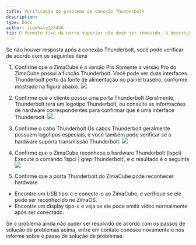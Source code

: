 ```yaml
---
title: Verificação do problema de conexão Thunderbolt
description: 
type: Docs
author: icewhale123456
tip: O formato fixo da barra superior não deve ser removido, a descrição é para o artigo, se não preenchida, será extraído o primeiro parágrafo do conteúdo.
---
```

Se não houver resposta após a conexão Thunderbolt, você pode verificar de acordo com os seguintes itens

1. Confirme que o ZimaCube é a versão Pro
Somente a versão Pro do ZimaCube possui a função Thunderbolt. Você pode ver duas interfaces Thunderbolt perto da fonte de alimentação no painel traseiro, conforme mostrado na figura abaixo.
![](https://manage.icewhale.io/api/static/docs/1731392263987_image.png)

2. Confirme que o cliente possui uma porta Thunderbolt
Geralmente, Thunderbolt terá um logotipo Thunderbolt, ou consulte as informações de hardware correspondentes para confirmar que é uma interface Thunderbolt.
![](https://manage.icewhale.io/api/static/docs/1731392292731_image.png)

3. Confirme o cabo Thunderbolt
Os cabos Thunderbolt geralmente possuem logotipos especiais, e você também pode verificar se o hardware suporta transmissão Thunderbolt.
![](https://manage.icewhale.io/api/static/docs/1731392311295_image.png)

4. Confirme que o ZimaCube reconhece o hardware Thunderbolt (lspci)
Execute o comando ‘lspci | grep Thunderbolt’, e o resultado é o seguinte
![](https://manage.icewhale.io/api/static/docs/1731392323684_image.png)

5. Confirme que a porta Thunderbolt do ZimaCube pode reconhecer hardware
- Encontre um USB tipo-c e conecte-o ao ZimaCube, e verifique se ele pode ser reconhecido no ZimaOS.
- Encontre um display tipo-c e veja se ele pode emitir vídeo normalmente após ser conectado.

Se o problema ainda não puder ser resolvido de acordo com os passos de solução de problemas acima, entre em contato conosco novamente e nos informe sobre o passo de solução de problemas.